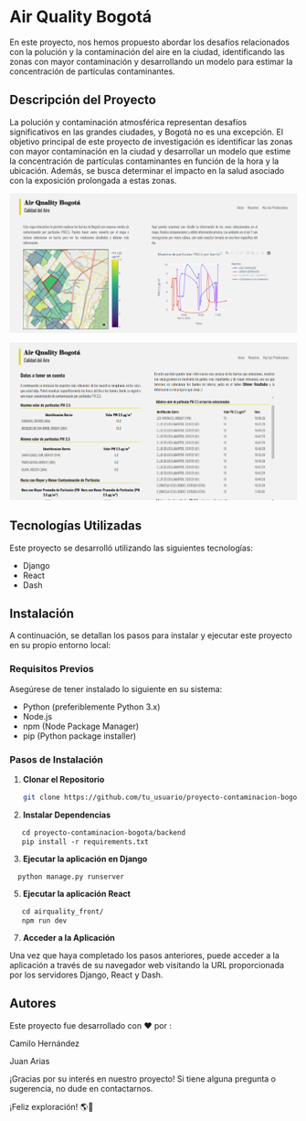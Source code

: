 # Air Quality Bogotá

En este proyecto, nos hemos propuesto abordar los desafíos relacionados con la polución y la contaminación del aire en la ciudad, identificando las zonas con mayor contaminación y desarrollando un modelo para estimar la concentración de partículas contaminantes.

## Descripción del Proyecto

La polución y contaminación atmosférica representan desafíos significativos en las grandes ciudades, y Bogotá no es una excepción. El objetivo principal de este proyecto de investigación es identificar las zonas con mayor contaminación en la ciudad y desarrollar un modelo que estime la concentración de partículas contaminantes en función de la hora y la ubicación. Además, se busca determinar el impacto en la salud asociado con la exposición prolongada a estas zonas.

![Pagina principal](https://raw.githubusercontent.com/CamiloHedzz/Air_Quality_Bogota/master/airquality_front/src/assets/images/front1.png)

![Recopilacion de datos](https://raw.githubusercontent.com/CamiloHedzz/Air_Quality_Bogota/master/airquality_front/src/assets/images/Datos2.png)

## Tecnologías Utilizadas

Este proyecto se desarrolló utilizando las siguientes tecnologías:

- Django
- React
- Dash

## Instalación

A continuación, se detallan los pasos para instalar y ejecutar este proyecto en su propio entorno local:

### Requisitos Previos

Asegúrese de tener instalado lo siguiente en su sistema:

- Python (preferiblemente Python 3.x)
- Node.js
- npm (Node Package Manager)
- pip (Python package installer)

### Pasos de Instalación

1. **Clonar el Repositorio**

   ```bash
   git clone https://github.com/tu_usuario/proyecto-contaminacion-bogota.git
2. **Instalar Dependencias**
```
   cd proyecto-contaminacion-bogota/backend
   pip install -r requirements.txt
```
3. **Ejecutar la aplicación en Django**
 ```
   python manage.py runserver
```
5. **Ejecutar la aplicación React**
```
   cd airquality_front/
   npm run dev
 ```  
7. **Acceder a la Aplicación**

Una vez que haya completado los pasos anteriores, puede acceder a la aplicación a través de su navegador web visitando la URL proporcionada por los servidores Django, React y Dash.

## Autores
Este proyecto fue desarrollado con ❤️ por :

Camilo Hernández 

Juan Arias 

¡Gracias por su interés en nuestro proyecto! Si tiene alguna pregunta o sugerencia, no dude en contactarnos.

¡Feliz exploración! 🌎🍃

